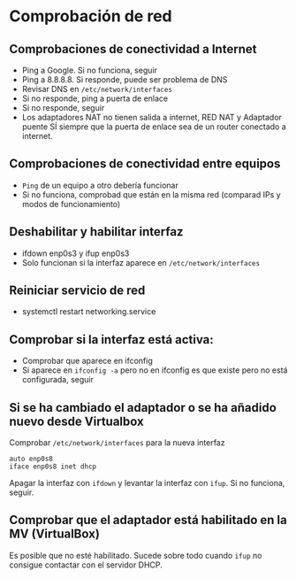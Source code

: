 # Comprobación de red

## Comprobaciones de conectividad a Internet

* Ping a Google. Si no funciona, seguir
* Ping a 8.8.8.8. Si responde, puede ser problema de DNS
* Revisar DNS en ``/etc/network/interfaces``
* Si no responde, ping a puerta de enlace
* Si no responde, seguir
* Los adaptadores NAT no tienen salida a internet, RED NAT y Adaptador puente SÍ siempre que la puerta de enlace sea de un router conectado a internet.

## Comprobaciones de conectividad entre equipos

* ``Ping`` de un equipo a otro debería funcionar
* Si no funciona, comprobad que están en la misma red (comparad IPs y modos de funcionamiento)

## Deshabilitar y habilitar interfaz

* ifdown enp0s3 y ifup enp0s3
* Solo funcionan si la interfaz aparece en ``/etc/network/interfaces``

## Reiniciar servicio de red

* systemctl restart networking.service

## Comprobar si la interfaz está activa:

* Comprobar que aparece en ifconfig
* Si aparece en ```ifconfig -a``` pero no en ifconfig es que existe pero no está configurada, seguir

## Si se ha cambiado el adaptador o se ha añadido nuevo desde Virtualbox

Comprobar ``/etc/network/interfaces`` para la nueva interfaz

```shell
auto enp0s8
iface enp0s8 inet dhcp
```

Apagar la interfaz con ``ifdown`` y levantar la interfaz con ``ifup``. Si no funciona, seguir.

## Comprobar que el adaptador está habilitado en la MV (VirtualBox)

Es posible que no esté habilitado. Sucede sobre todo cuando ``ifup`` no consigue contactar con el servidor DHCP.
